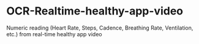 # OCR-Realtime-healthy-app-video
Numeric reading (Heart Rate, Steps, Cadence, Breathing Rate, Ventilation, etc.) from real-time healthy app video
